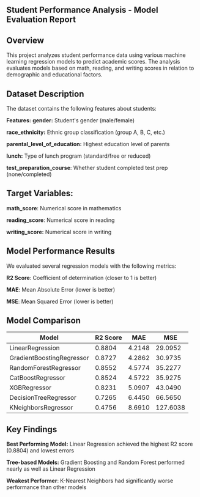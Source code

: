 ## Student Performance Analysis - Model Evaluation Report

## Overview
This project analyzes student performance data using various machine learning regression models to predict academic scores. The analysis evaluates models based on math, reading, and writing scores in relation to demographic and educational factors.

## Dataset Description
The dataset contains the following features about students:

**Features:**
**gender:** Student's gender (male/female)

**race_ethnicity:** Ethnic group classification (group A, B, C, etc.)

**parental_level_of_education:** Highest education level of parents

**lunch:** Type of lunch program (standard/free or reduced)

**test_preparation_course**: Whether student completed test prep (none/completed)

## Target Variables:
**math_score**: Numerical score in mathematics

**reading_score**: Numerical score in reading

**writing_score:** Numerical score in writing

## Model Performance Results
We evaluated several regression models with the following metrics:

**R2 Score**: Coefficient of determination (closer to 1 is better)

**MAE**: Mean Absolute Error (lower is better)

**MSE**: Mean Squared Error (lower is better)

## Model Comparison

| Model                      | R2 Score  | MAE     | MSE      |
|----------------------------|-----------|---------|----------|
| LinearRegression           | 0.8804    | 4.2148  | 29.0952  |
| GradientBoostingRegressor  | 0.8727    | 4.2862  | 30.9735  |
| RandomForestRegressor      | 0.8552    | 4.5774  | 35.2277  |
| CatBoostRegressor          | 0.8524    | 4.5722  | 35.9275  |
| XGBRegressor               | 0.8231    | 5.0907  | 43.0490  |
| DecisionTreeRegressor      | 0.7265    | 6.4450  | 66.5650  |
| KNeighborsRegressor        | 0.4756    | 8.6910  | 127.6038 |


## Key Findings
**Best Performing Model:** Linear Regression achieved the highest R2 score (0.8804) and lowest errors

**Tree-based Models:** Gradient Boosting and Random Forest performed nearly as well as Linear Regression

**Weakest Performer**: K-Nearest Neighbors had significantly worse performance than other models


